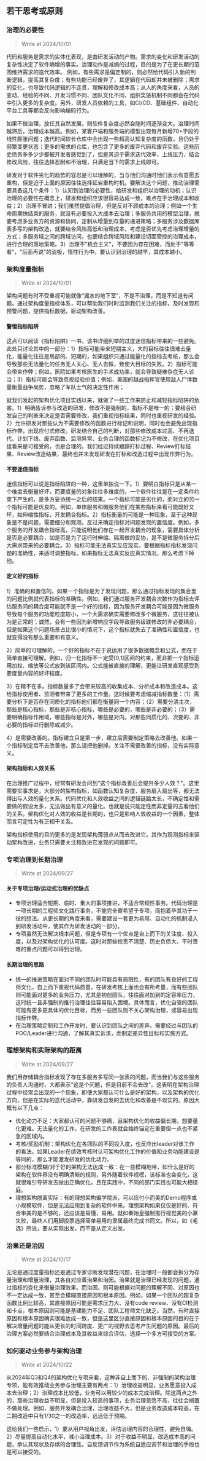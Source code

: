 ## 若干思考或原则
### 治理的必要性
> Write at 2024/10/01

代码和服务是需求的实体化表现，是由研发活动的产物。需求的变化和研发活动的复杂性决定了软件熵增的事实。治理动作是减熵的过程，目的是为了在更长期的范围维持需求的迭代效率。
例如，有些需求是偏定制的，则必然给代码引入新的判断逻辑，提高其复杂度；有些功能已经废弃了，其逻辑在代码却并未被删除；需求的变化，也导致代码逻辑的不连贯，理解和修改成本高；从人的角度来看，人员的变动、经验的不同、开发习惯不同、团队文化不同、组织奖惩机制不同都会在代码中引入更多的复杂度。另外，研发人员依赖的工具，如CI/CD、基础组件、自动化平台工具等都会反向影响编码行为。

如果不做治理，放任其自然发展，则软件复杂度必然会随时间逐渐变大。治理时间越滞后，治理成本越高。例如，某客户端和服务端的模型出现每月新增70+字段的线性膨胀问题；迭代时间较长仓库中会出现一些超高认知复杂度的函数，且仍处于频繁变更状态；更多的需求的仓库，也包含了更多的废弃代码和废弃实验。这些历史债务多多少少都被开发者感觉到了，但是其迫于需求迭代效率，上线压力，结合修改风险，往往选择忍耐和不治理，只满足当下的需求上线即可。

研发对于软件劣化的趋势的容忍是可以理解的，当与他们沟通时他们表示有意愿去重构，但是迫于上面的原因往往选择延宕重构时机。要解决这个问题，推动治理需要具备这几个条件：1）认知到治理的必要性，给研发和组织以治理的动机；认识治理的必要性在概念上，研发和组织应该很容易达成一致，难点在于治理成本和收益；2）治理不冒进；我们虽然提倡治理，但是反对不顾成本的治理；例如一个生命周期快结束的服务，就没有必要投入大成本去治理；多服务共用的模型治理，就要考虑多业务方的资源和协同，定制从增量到存量的递进策略；多服务涉及数据库表多写的架构改造，就要结合风险高低和治理成本，考虑是否优先考虑治理增量的方式；多服务域之间的跨域访问，也要结合跨域风险和建设切面管控的治理成本，进行合理的落地策略。3）治理不"机会主义"，不要因为存在困难，而处于"等等看"，"后面再说"的消极，惰性行为中。要认识到治理的越早，其成本越小。

### 架构度量指标
> Write at 2024/10/01
 
架构问题有时不受重视可能就像“漏水的地下室”，不是不治理，而是不知道有问题。通过架构度量指标体系，可以帮助我们时时监测我们关注的指标，及时发现和预警问题，提供指标数据，驱动架构改善。
#### 警惕指标陷阱
这点可以阅读《指标陷阱》一书，该书详细列举的过度迷信指标带来的一些避免。此处只讨论其中的一部分：1）指标可能带来短期主义，大的目标往往很难去量化，能量化往往是局部的、短期的，如果组织只通过能量化的指标去考核，那么会导致那些无法量化的任务无人关心、无人去做，致使大目标的失败。2）指标可能会带来作弊；例如，医院如果考核医生的手术成功率，就会导致疑难杂症无人诊治；3）指标可能会导致忽视经验价值；例如，美国的越战指挥官使用敌人尸体数量衡量战争局势，忽略了军队士气的决定性作用；

就我们发起的架构优化项目实践以来，就做了一些工作来防止和减轻指标陷阱的危害。1）明确告诉参与改造的研发，修改不是强制的，指标不是唯一的；要结合研发自己的判断来决定是否需要修改，我们重视指标结果，同时也重视研发的经验。2）允许研发对那些认为不需要修改的函数进行标记和说明，同时也会避免出现指标作弊，出现应付式修改。研发结合自己的判断，对那些修改成本过高、不再迭代、计划下线、废弃函数、监测异常、业务合理的函数标记为不修改，在优化项目组看来是可接受的，也是合理的。我们经过持续跟踪打标过程、Review打标结果、Review改造结果，最终也并未发现研发在打标和改造过程中出现作弊行为。
#### 不要迷信指标
迷信指标可以说是指标陷阱的一种，这里单独说一下。1）要明白指标只是从某一个维度去衡量好坏，而要度量的对象往往多维度的，一个软件往往是在一定条件约束下产生的，是多方妥协统一之后的结果。一个指标可能是劣化的，而对立的另一个指标可能是优良的。例如，单体服务和微服务他们在某些指标来看可能既好又坏，如伸缩性指标，开发耦合指标。2）指标衡量的可能是一种现象，至于这种现象是不是问题，需要细分和观测，反过来确定指标对问题发现的置信度。例如，多个服务的开发耦合指标高，只能说明他们存在一起开发耦合的现象，需要具体分析是否是必要耦合，如是否是为了运行时伸缩、隔离做的妥协，是不是微服务拆分后大需求带来的必要耦合。3）指标可能无法真实反应现实。要根据指标指标发现问题的准确性，来适时调整指标。如果指标无法真实反应真实情况，那么考虑下掉他。

#### 定义好的指标
1）准确的和置信的。如果一个指标是为了发现问题，那么通过指标发现的集合里的问题比例就代表指标的准确性。例如，我们通过服务开发耦合次数作为指标去评估服务间的耦合度可能就不是一个好的指标，因为服务开发耦合可能是因为微服务导致每个服务的功能粒度较小，一个大需求确实需要修改多个微服务，这往往被认为是正常的；诚然，会有一些因为新增响应字段导致服务级联修改的非必要耦合，但是如果这个问题场景占比很小的情况下，这个指标就失去了准确性和置信度，也就变得没有那么重要和有意义。

2）简单的可理解的。一个好的指标不在于说运用了很多数据概念和公式，而在于简单直接可理解。例如，归一化指标不一定受[0,1]区间的约束，而非把一个指标运用加权、缩放等公式放到该区间内。公式能被直接的理解，更能让研发直观感受到要度量内容的好坏程度。

3）在精不在多。指标数量多了会带来较高的收集成本、分析成本和改造成本。这给指标使用者、监测者带来了更多的工作量。这时候要考虑缩减指标数量：（1）需要分析下是否存在同质化的指标他们都在衡量同一个内容；（2）需要分清主次，那些是核心指标，那些是非核心指标，哪些是必要的，哪些是非必要的；（3）需要明确指标作用域，哪些指标是对外，哪些是对内。对那些同质化的、次要的、非必要的指标进行删除或减少。

4）是需要改善的。指标建立只是第一步，建立后需要制定策略去改善他。如果一个指标制定后不去改善他，那么请把他删掉。关注不需要改善的指标，没有实际意义。

#### 架构指标和人效关系
在治理推广过程中，经常有研发会问到"这个指标改善后会提升多少人效？"。这里需要实事求是，大部分的架构指标，如函数认知复杂度、服务扇入扇出等，都无法得出与人效的量化关系。代码优化和人效收益之间的逻辑链路太长，不确定性和需要做的假设太多，无法做出有意义的量化。也就是说只能定性而非定量的去看他们的关系。架构优化对人效的收益是长期的，也只是影响人效收益的一个因素，整体而言可定性为有正相干关系。

架构指标使用的目的更多的是发现架构薄弱点从而去改进它。其作为观测指标来驱动架构改进，业务只需要关注和改进它发现的问题即可。
### 专项治理到长期治理
> Write at 2024/09/27
#### 关于专项治理/运动式治理的优缺点
* 专项治理适合短期、临时、重大的事项推进，不适合常规性事务。代码治理是一项长期的工程师文化践行事务，不能完全寄希望于专项，而抱着毕其功于一役的想法。从更长期的角度来看，需要建设一套更为易用、自动化的机制浸入到研发活动中，使其作为研发活动的一部分。
* 专项虽然无法解决根本问题，但是专项有一个优点是自上而下的关注度、投入度，以及对架构优化的认可度。这时对那些权责不清楚、历史负债大、平时畏难的重点问题可以得到治理。
#### 长期治理的思路
* 统一的推进策略在面对不同的团队时可能具有局限性，有的团队有良好的工程师文化，自上而下重视代码质量，在研发考核上面也会有所考量，而有些团队则可能面对更多的业务压力，尤其是初创团队，往往面对加到的定容率压力，这时统一且非强制的推行治理往往容易陷入困境。具体而言，优化自驱的团队可能有更多更具体的优化目标，而另一些团队则不关心架构治理，或容易出现指标作弊。
* 在治理策略定制和工作开发时，要认识到团队之间的差异。需要经过与团队的POC/Leader进行沟通，了解其真实诉求，而制定差异性目标和实施方式。
### 理想架构和实际架构的距离
> Write at 2024/09/27

我们用存储耦合指标发现了存在多服务多写同一张表的问题，而当我们与这些服务的负责人沟通时，大都表示"这是个问题，但是目前不会去改"。这表明在架构治理过程中经常会出现的一个现象，即便大家都认可什么是好的架构，以及架构的优化方向，但是在实际的迭代活动中，靠研发自发的去优化和改善是不现实的。原因大概有以下几点：
* 优化动力不足：大家都认可的问题不够痛，且架构优化的收益偏长期，想要量化更难。无法量化的工作，在研发的工作表就会始终锚定在重要但一点也不紧急的区域内。
* 考核/奖励机制：架构优化在各团队的不同投入度，也反应出leader对该工作的看法。如果Leader在绩效考核时认可架构优化工作的价值和业务功能建设是等同的，那么才能激发研发的优化动力。
* 部分标准模糊/对于好的架构无法达成一致：在一些模糊地带，如什么是好的架构在软件界没有明确清晰的规则，另外随着软件规模，该标准也会变化。这就很难引导研发去做出正确优化。且在实践中，不同的部门实践也可能大相径庭。
* 理想架构脱离实际：有的理想架构偏学院派，可以应付小而美的Demo程序或小规模软件，但是无法应用到复杂的软件中来。理想架构如果仅仅是好的、符合审美的是不够的，还应该是易懂，易用。就如秦始皇强制推行视觉美的小篆失败，最终人们用脚投票选择简单易用的隶属最终完成书同文。所以，如《毛选》所说，要从实际出发，而不是从定义出发。
### 治果还是治因
> Write at 2024/10/17

无论是通过度量指标还是通过专家诊断发现潜在问题，在治理时一般都会拆分为存量治理和增量治理，其各自对应着治果和治因。治果就是治理已经发现的问题，通过指标的变化来衡量治理效果。而治因，则可能根据对问题的理解不同、对原因也不一定达成一致，甚至会模糊直接原因和根本原因。例如，如果一个团队的超复杂函数比例比较高，其直接原因可能是需求压力大、没有code review、没有CI检测和卡点，根本原因则可能是基建能力不足、团队工程师文化缺乏。当然，有时直接原因和根本原因确实很难达成一致，但是这里区分直接原因和根本原因的目的在于解决增量问题时能从更长的时间跨度、更广的视野去思考产生问题的原因。最后的治理方案必然要结合治理成本及其收益来综合评估，选择一个多方可接受的方案。
### 如何驱动业务参与架构治理
> Write at 2024/10/22

从2024年Q3和Q4的架构优化专项来看，这种非自上而下的、非强制的架构治理专项，能有效推动业务参与治理主要有两点：1）治理收益明显，业务愿意投入成本去治理；2）治理成本比较低，业务可以用较少的成本完成治理。除这两点之外的，那些治理收益不明显，但是投入较高的事项，业务治理意愿不高，往往会搁置不做处理。例如，服务开发耦合治理，治理收益不大，但是业务改造成本较高，在二期改造中只有1/30之一的改造率，远远低于预期。

这给我们一些启示，1）要从用户视角出发，评估治理内容的合理性，避免自嗨。2）尽量提高自动化水平，减小治理成本。3）对于收益不明显，改造成本高的问题，承认其现状及存续的合理性。自反馈调节作为系统自适应调节和治理的手段也是可以接受的。